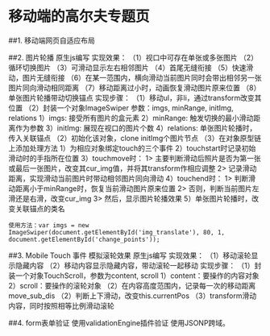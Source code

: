 # 移动端的高尔夫专题页

##1. 移动端网页自适应布局
  
##2. 图片轮播
    原生js编写
    实现效果：
            （1）视口中可存在单张或多张图片
            （2）循环切换图片
            （3）可滑动显示左右相邻图片
            （4）首尾无缝衔接
            （5）快速滑动，图片无缝衔接
            （6）在某一范围内，横向滑动当前图片同时会带出相邻另一张图片同向滑动相同距离
            （7）移动距离过小时，动画恢复滑动图片原来位置
            （8）单张图片轮播带动切换锚点
    实现步骤：
            （1）移动ul，非li，通过transform改变其位置
            （2）封装一个对象ImageSwiper
                参数：imgs, minRange, initImg, relations
                1）imgs: 接受所有图片的盒元素
                2）minRange: 触发切换的最小滑动距离作为参数
                3）initImg: 展现在视口的图片个数
                4）relations: 单张图片轮播时，传入关联锚点
            （2）初始化该对象，clone initImg个图片节点
            （3）在对象原型链上添加处理方法
                1）为相应对象绑定touch的三个事件
                2）touchstart时记录初始滑动时的手指所在位置
                3）touchmove时：
                    1> 主要判断滑动后照片是否为第一张或最后一张图片，改变其cur_img值，并将其transform作相应调整
                    2> 记录滑动距离，实现滑动当前图片时带动相邻图片同向滑动
                4）touchend时：
                    1> 判断滑动距离小于minRange时，恢复当前滑动图片原来位置
                    2> 否则，判断当前图片左滑还是右滑，改变cur_img
                    3> 然后，显示图片轮播效果
                5）单张图片轮播时，改变关联锚点的类名
                    
    使用方法：var imgs = new ImageSwiper(document.getElementById('img_translate'), 80, 1, document.getElementById('change_points'));

##3. Mobile Touch 事件 模拟滚轮效果
    原生js编写
    实现效果：
            （1）移动滚轮显示隐藏内容
            （2）移动内容显示隐藏内容，带动滚轮一起移动
    实现步骤：
            （1）封装一个对象TouchScroll，参数为content, scroll
                1）content：要操作的内容对象
                2）scroll：要操作的滚轮对象
            （2）在内容高度范围内，记录每一次的移动距离move_sub_dis
            （2）判断上下滑动，改变this.currentPos
            （3）transform滑动内容，同时按照相等比例滑动滚轮

##4. form表单验证
    使用validationEngine插件验证
    使用JSONP跨域。
